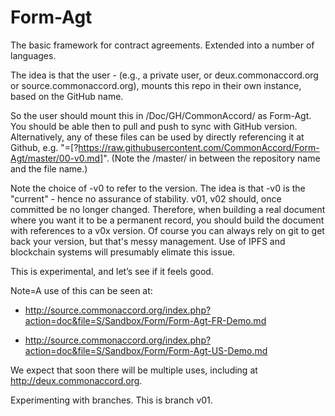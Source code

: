 # Form-Agt
The basic framework for contract agreements.  Extended into a number of languages.

The idea is that the user - (e.g., a private user, or deux.commonaccord.org or source.commonaccord.org), mounts this repo in
their own instance, based on the GitHub name.

So the user should mount this in /Doc/GH/CommonAccord/  as Form-Agt.  You should be able then to pull and push to sync with GitHub version.  Alternatively, any of these files can be used by directly referencing it at Github, e.g. "=[?https://raw.githubusercontent.com/CommonAccord/Form-Agt/master/00-v0.md]". (Note the /master/ in between the repository name and the file name.)

Note the choice of -v0 to refer to the version.  The idea is that -v0 is the "current" - hence no assurance of stability.  v01, v02 should, once committed be no longer changed.  Therefore, when building a real document where you want it to be a permanent record, you should build the document with references to a v0x version.  Of course you can always rely on git to get back your version, but that's messy management.  Use of IPFS and blockchain systems will presumably elimate this issue.

This is experimental, and let’s see if it feels good.

Note=A use of this can be seen at:
  
* http://source.commonaccord.org/index.php?action=doc&file=S/Sandbox/Form/Form-Agt-FR-Demo.md
    
* http://source.commonaccord.org/index.php?action=doc&file=S/Sandbox/Form/Form-Agt-US-Demo.md  
    
    
We expect that soon there will be multiple uses, including at http://deux.commonaccord.org.

Experimenting with branches.  This is branch v01.

